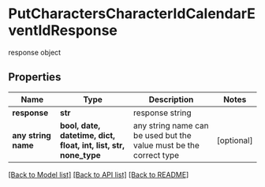 # PutCharactersCharacterIdCalendarEventIdResponse

response object

## Properties
Name | Type | Description | Notes
------------ | ------------- | ------------- | -------------
**response** | **str** | response string | 
**any string name** | **bool, date, datetime, dict, float, int, list, str, none_type** | any string name can be used but the value must be the correct type | [optional]

[[Back to Model list]](../README.md#documentation-for-models) [[Back to API list]](../README.md#documentation-for-api-endpoints) [[Back to README]](../README.md)


